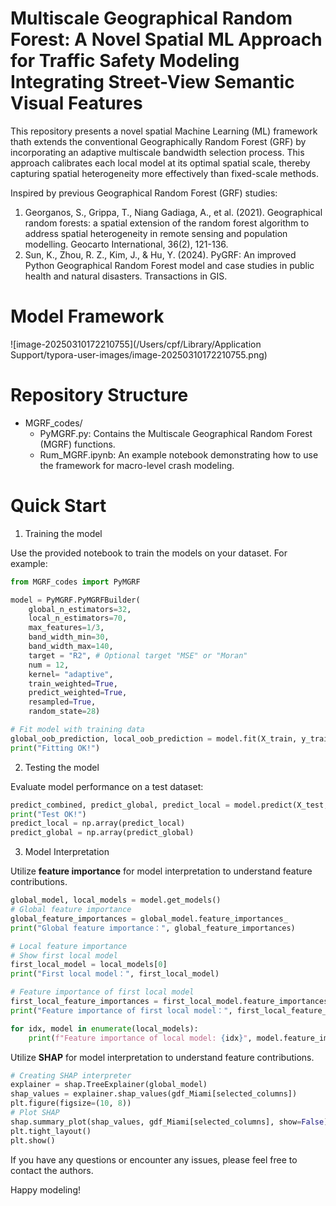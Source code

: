 



# Multiscale Geographical Random Forest: A Novel Spatial ML Approach for Traffic Safety Modeling Integrating Street-View Semantic Visual Features

This repository presents a novel spatial Machine Learning (ML) framework thath extends the conventional Geographically Random Forest (GRF) by incorporating an adaptive multiscale bandwidth selection process. This approach calibrates each local model at its optimal spatial scale, thereby capturing spatial heterogeneity more effectively than fixed-scale methods.

Inspired by previous Geographical Random Forest (GRF) studies:

1. Georganos, S., Grippa, T., Niang Gadiaga, A., et al. (2021). Geographical random forests: a spatial extension of the random forest algorithm to address spatial heterogeneity in remote sensing and population modelling. Geocarto International, 36(2), 121-136.
2. Sun, K., Zhou, R. Z., Kim, J., & Hu, Y. (2024). PyGRF: An improved Python Geographical Random Forest model and case studies in public health and natural disasters. Transactions in GIS.

# Model Framework

![image-20250310172210755](/Users/cpf/Library/Application Support/typora-user-images/image-20250310172210755.png)

# Repository Structure

* MGRF_codes/
    * PyMGRF.py: Contains the Multiscale Geographical Random Forest (MGRF) functions.
    * Rum_MGRF.ipynb: An example notebook demonstrating how to use the framework for macro-level crash modeling.

# Quick Start

1. Training the model

Use the provided notebook to train the models on your dataset. For example:

```python
from MGRF_codes import PyMGRF

model = PyMGRF.PyMGRFBuilder(
    global_n_estimators=32, 
    local_n_estimators=70, 
    max_features=1/3, 
    band_width_min=30, 
    band_width_max=140, 
    target = "R2", # Optional target "MSE" or "Moran"
    num = 12, 
    kernel= "adaptive", 
    train_weighted=True, 
    predict_weighted=True, 
    resampled=True, 
    random_state=28)

# Fit model with training data
global_oob_prediction, local_oob_prediction = model.fit(X_train, y_train, train_coords)
print("Fitting OK!")
```

2. Testing the model

Evaluate model performance on a test dataset:

```python
predict_combined, predict_global, predict_local = model.predict(X_test, test_coords, predict_bw = 70, local_weight=0.8)
print("Test OK!")
predict_local = np.array(predict_local)
predict_global = np.array(predict_global)
```

3. Model Interpretation

Utilize **feature importance** for model interpretation to understand feature contributions.

```python
global_model, local_models = model.get_models()
# Global feature importance
global_feature_importances = global_model.feature_importances_
print("Global feature importance：", global_feature_importances)

# Local feature importance
# Show first local model
first_local_model = local_models[0]
print("First local model：", first_local_model)

# Feature importance of first local model
first_local_feature_importances = first_local_model.feature_importances_
print("Feature importance of first local model：", first_local_feature_importances)

for idx, model in enumerate(local_models):
    print(f"Feature importance of local model: {idx}", model.feature_importances_)
```


Utilize **SHAP** for model interpretation to understand feature contributions.

```python
# Creating SHAP interpreter
explainer = shap.TreeExplainer(global_model)
shap_values = explainer.shap_values(gdf_Miami[selected_columns])
plt.figure(figsize=(10, 8))
# Plot SHAP
shap.summary_plot(shap_values, gdf_Miami[selected_columns], show=False)
plt.tight_layout()
plt.show()
```



If you have any questions or encounter any issues, please feel free to contact the authors.

Happy modeling!
